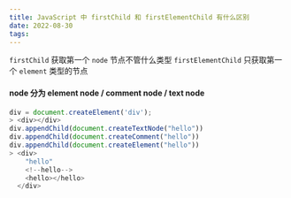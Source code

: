 ```yaml
---
title: JavaScript 中 firstChild 和 firstElementChild 有什么区别
date: 2022-08-30
tags:
---
```


`firstChild` 获取第一个 `node` 节点不管什么类型
`firstElementChild` 只获取第一个 `element` 类型的节点

#### node 分为 element node / comment node / text node

```js
div = document.createElement('div');
> <div></div>
div.appendChild(document.createTextNode("hello"))
div.appendChild(document.createComment("hello"))
div.appendChild(document.createElement("hello"))
> <div>
    "hello"
    <!--hello-->
    <hello></hello>
  </div>
```
